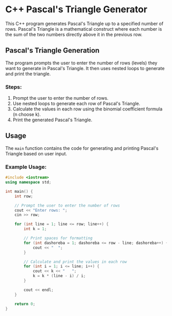 # C++ Pascal's Triangle Generator

This C++ program generates Pascal's Triangle up to a specified number of rows. Pascal's Triangle is a mathematical construct where each number is the sum of the two numbers directly above it in the previous row.

## Pascal's Triangle Generation

The program prompts the user to enter the number of rows (levels) they want to generate in Pascal's Triangle. It then uses nested loops to generate and print the triangle.

### Steps:

1. Prompt the user to enter the number of rows.
2. Use nested loops to generate each row of Pascal's Triangle.
3. Calculate the values in each row using the binomial coefficient formula (n choose k).
4. Print the generated Pascal's Triangle.

## Usage

The `main` function contains the code for generating and printing Pascal's Triangle based on user input.

### Example Usage:

```cpp
#include <iostream>
using namespace std;

int main() {
    int row;

    // Prompt the user to enter the number of rows
    cout << "Enter rows: ";
    cin >> row;

    for (int line = 1; line <= row; line++) {
        int k = 1;  

        // Print spaces for formatting
        for (int dashoreba = 1; dashoreba <= row - line; dashoreba++) {
            cout << "  ";
        }

        // Calculate and print the values in each row
        for (int i = 1; i <= line; i++) {
            cout << k << "   ";
            k = k * (line - i) / i;
        }

        cout << endl; 
    }

    return 0;
}
